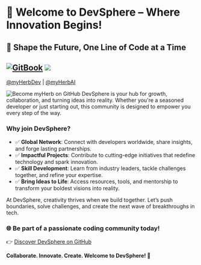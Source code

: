 # 🚀 Welcome to DevSphere – Where Innovation Begins!  

## 🌟 Shape the Future, One Line of Code at a Time  
[![GitBook](https://img.shields.io/static/v1?message=Documented%20on%20GitBook&logo=gitbook&logoColor=ffffff&label=%20&labelColor=5c5c5c&color=3F89A1)](https://www.gitbook.com/preview?utm_source=gitbook_readme_badge&utm_medium=organic&utm_campaign=preview_documentation&utm_content=link)
[![](https://img.shields.io/static/v1?label=Sponsor&message=%E2%9D%A4&logo=GitHub&color=%23fe8e86)](https://github.com/sponsors/myHerbDev)
---
[@myHerbDev](https://github.com/sponsors/myHerbDev?frequency=one-time&sponsor=myHerbDev) | [@myHerbAI](https://github.com/sponsors/myHerbAI)

![Become myHerb on GitHub](https://github.com/user-attachments/assets/d77a8de2-6157-44a1-9cf0-7ee14d15d406)
DevSphere is your hub for growth, collaboration, and turning ideas into reality. Whether you're a seasoned developer or just starting out, this community is designed to empower you every step of the way.  

### Why join DevSphere?  

- ✅ **Global Network**: Connect with developers worldwide, share insights, and forge lasting partnerships.  
- ✅ **Impactful Projects**: Contribute to cutting-edge initiatives that redefine technology and spark innovation.  
- ✅ **Skill Development**: Learn from industry leaders, tackle challenges together, and refine your expertise.  
- ✅ **Bring Ideas to Life**: Access resources, tools, and mentorship to transform your boldest visions into reality.  

At DevSphere, creativity thrives when we build together. Let’s push boundaries, solve challenges, and create the next wave of breakthroughs in tech.  

### 🌐 Be part of a passionate coding community today!  

👉 [Discover DevSphere on GitHub](#)  

**Collaborate. Innovate. Create. Welcome to DevSphere! 🌟**  
